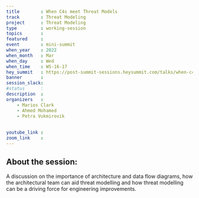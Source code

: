 ```yaml
---
title        : When C4s meet Threat Models
track        : Threat Modeling
project      : Threat Modeling
type         : working-session
topics       :
featured     :
event        : mini-summit
when_year    : 2022
when_month   : Mar
when_day     : Wed
when_time    : WS-16-17
hey_summit   : https://post-summit-sessions.heysummit.com/talks/when-c4s-meet-threat-models/
banner       : 
session_slack:
#status      : 
description  :
organizers   :
    - Marios Clark
    - Ahmed Mohamed
    - Petra Vukmirovik
 
    
youtube_link : 
zoom_link    : 
---
```


## About the session:
A discussion on the importance of architecture and data flow diagrams, how the architectural team can aid threat modelling and how threat modelling can be a driving force for engineering improvements.
